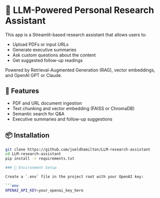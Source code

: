 # 🧠 LLM-Powered Personal Research Assistant

This app is a Streamlit-based research assistant that allows users to:

- Upload PDFs or input URLs
- Generate executive summaries
- Ask custom questions about the content
- Get suggested follow-up readings

Powered by Retrieval-Augmented Generation (RAG), vector embeddings, and OpenAI GPT or Claude.

## 🚀 Features

- PDF and URL document ingestion
- Text chunking and vector embedding (FAISS or ChromaDB)
- Semantic search for Q&A
- Executive summaries and follow-up suggestions

## 📦 Installation

```bash
git clone https://github.com/joeldhamilton/LLM-research-assistant
cd LLM-research-assistant
pip install -r requirements.txt

### 🔐 Environment Setup

Create a `.env` file in the project root with your OpenAI key:

```env
OPENAI_API_KEY=your_openai_key_here
